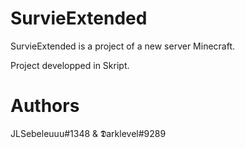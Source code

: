 # SurvieExtended

SurvieExtended is a project of a new server Minecraft. 

 Project developped in Skript.
 
   
   
 # Authors 
 
 JLSebeleuuu#1348 & 𝕯arklevel#9289
